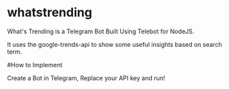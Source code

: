 # whatstrending
What's Trending is a Telegram Bot Built Using Telebot for NodeJS.

It uses the google-trends-api to show some useful insights based on search term.

#How to Implement

Create a Bot in Telegram, Replace your API key and run!
